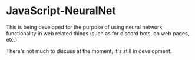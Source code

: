 # JavaScript-NeuralNet


This is being developed for the purpose of using neural network functionality in web related things (such as for discord bots, on web pages, etc.)

There's not much to discuss at the moment, it's still in development. 
